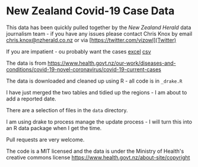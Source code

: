 # New Zealand Covid-19 Case Data

This data has been quickly pulled together by the _New Zealand Herald_ data journalism team - if you
have any issues please contact Chris Knox by email <chris.knox@nzherald.co.nz> or via
[https://twitter.com/vizowl](Twitter)



If you are impatient - ou probably want the cases
[excel](https://github.com/nzherald/nz-covid19-data/raw/master/data/cases-regions.xlsx)
[csv](https://raw.githubusercontent.com/nzherald/nz-covid19-data/master/data/cases.csv)


The data is from https://www.health.govt.nz/our-work/diseases-and-conditions/covid-19-novel-coronavirus/covid-19-current-cases

The data is downloaded and cleaned up using R - all code is in `_drake.R`

I have just merged the two tables and tidied up the regions - I am about to add a reported date.

There are a selection of files in the `data` directory.

I am using drake to process manage the update process - I will turn this into an R data package when
I get the time.

Pull requests are very welcome.

The code is a MIT licensed and the data is under the Ministry of Health's creative commons license https://www.health.govt.nz/about-site/copyright
